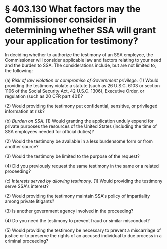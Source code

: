 # § 403.130   What factors may the Commissioner consider in determining whether SSA will grant your application for testimony?

In deciding whether to authorize the testimony of an SSA employee, the Commissioner will consider applicable law and factors relating to your need and the burden to SSA. The considerations include, but are not limited to, the following: 


(a) *Risk of law violation or compromise of Government privilege.* (1) Would providing the testimony violate a statute (such as 26 U.S.C. 6103 or section 1106 of the Social Security Act, 42 U.S.C. 1306), Executive Order, or regulation (such as 20 CFR part 401)? 


(2) Would providing the testimony put confidential, sensitive, or privileged information at risk? 


(b) *Burden on SSA.* (1) Would granting the application unduly expend for private purposes the resources of the United States (including the time of SSA employees needed for official duties)? 


(2) Would the testimony be available in a less burdensome form or from another source? 


(3) Would the testimony be limited to the purpose of the request? 


(4) Did you previously request the same testimony in the same or a related proceeding? 


(c) *Interests served by allowing testimony.* (1) Would providing the testimony serve SSA's interest? 


(2) Would providing the testimony maintain SSA's policy of impartiality among private litigants? 


(3) Is another government agency involved in the proceeding? 


(4) Do you need the testimony to prevent fraud or similar misconduct? 


(5) Would providing the testimony be necessary to prevent a miscarriage of justice or to preserve the rights of an accused individual to due process in a criminal proceeding? 




